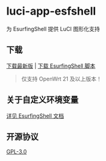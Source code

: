 # luci-app-esfshell
为 EsurfingShell 提供 LuCI 图形化支持

## 下载
[下载最新版](https://github.com/SummonHIM/luci-app-esfshell/releases/latest) | [下载 EsurfingShell 脚本](https://github.com/SummonHIM/EsurfingShell/releases/latest)

> 仅支持 OpenWrt 21 及以上版本！

## 关于自定义环境变量
[详见 EsurfingShell 文档](https://github.com/SummonHIM/EsurfingShell#%E8%84%9A%E6%9C%AC%E5%8F%98%E9%87%8F%E8%A7%A3%E9%87%8A)

## 开源协议
[GPL-3.0](/LICENSE)

